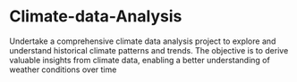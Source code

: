 # Climate-data-Analysis
Undertake a comprehensive climate data analysis project to explore and understand historical climate patterns and trends. The objective is to derive valuable insights from climate data, enabling a better understanding of weather conditions over time
